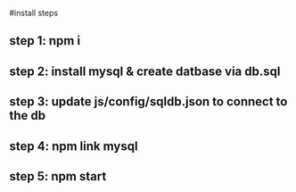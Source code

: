 #install steps

## step 1: npm i
## step 2: install mysql & create datbase via db.sql
## step 3: update js/config/sqldb.json to connect to the db
## step 4: npm link mysql
## step 5: npm start